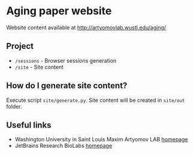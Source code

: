 Aging paper website
===================
Website content available at http://artyomovlab.wustl.edu/aging/

Project
-------
* `/sessions`   - Browser sessions generation
* `/site`       - Site content

How do I generate site content?
-------------------------------
Execute script `site/generate.py`. Site content will be created in `site/out` folder.


Useful links
------------
* Washington University in Saint Louis Maxim Artyomov LAB [homepage](https://artyomovlab.wustl.edu/site/)
* JetBrains Research BioLabs [homepage](https://research.jetbrains.org/groups/biolabs)

